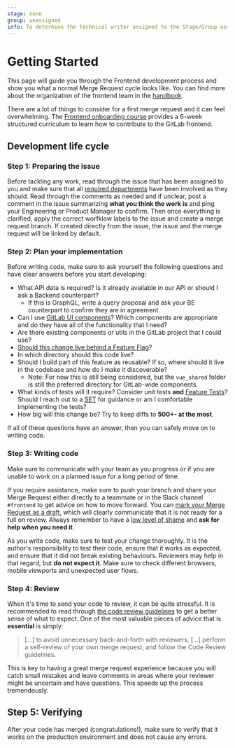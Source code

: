 ```yaml
---
stage: none
group: unassigned
info: To determine the technical writer assigned to the Stage/Group associated with this page, see https://about.gitlab.com/handbook/product/ux/technical-writing/#assignments
---
```


# Getting Started

This page will guide you through the Frontend development process and show you what a normal Merge Request cycle looks like. You can find more about the organization of the frontend team in the [handbook](https://about.gitlab.com/handbook/engineering/frontend/).

There are a lot of things to consider for a first merge request and it can feel overwhelming. The [Frontend onboarding course](onboarding_course/index.md) provides a 6-week structured curriculum to learn how to contribute to the GitLab frontend.

## Development life cycle

### Step 1: Preparing the issue

Before tackling any work, read through the issue that has been assigned to you and make sure that all [required departments](https://about.gitlab.com/handbook/engineering/#engineering-teams) have been involved as they should. Read through the comments as needed and if unclear, post a comment in the issue summarizing **what you think the work is** and ping your Engineering or Product Manager to confirm. Then once everything is clarified, apply the correct worfklow labels to the issue and create a merge request branch. If created directly from the issue, the issue and the merge request will be linked by default.

### Step 2: Plan your implementation

Before writing code, make sure to ask yourself the following questions and have clear answers before you start developing:

- What API data is required? Is it already available in our API or should I ask a Backend counterpart?
  - If this is GraphQL, write a query proposal and ask your BE counterpart to confirm they are in agreement.
- Can I use [GitLab UI components](https://gitlab-org.gitlab.io/gitlab-ui/?path=/docs/base-accordion--docs)? Which components are appropriate and do they have all of the functionality that I need?
- Are there existing components or utils in the GitLab project that I could use?
- [Should this change live behind a Feature Flag](https://about.gitlab.com/handbook/product-development-flow/feature-flag-lifecycle/#when-to-use-feature-flags)?
- In which directory should this code live?
- Should I build part of this feature as reusable? If so, where should it live in the codebase and how do I make it discoverable?
  - Note: For now this is still being considered, but the `vue_shared` folder is still the preferred directory for GitLab-wide components.
- What kinds of tests will it require? Consider unit tests **and** [Feature Tests](../testing_guide/frontend_testing.md#get-started-with-feature-tests)? Should I reach out to a [SET](https://handbook.gitlab.com/job-families/engineering/software-engineer-in-test/) for guidance or am I comfortable implementing the tests?
- How big will this change be? Try to keep diffs to **500+- at the most**.

If all of these questions have an answer, then you can safely move on to writing code.

### Step 3: Writing code

Make sure to communicate with your team as you progress or if you are unable to work on a planned issue for a long period of time.

If you require assistance, make sure to push your branch and share your Merge Request either directly to a teammate or in the Slack channel `#frontend` to get advice on how to move forward. You can [mark your Merge Request as a draft](../../user/project/merge_requests/drafts.md), which will clearly communicate that it is not ready for a full on review. Always remember to have a [low level of shame](https://handbook.gitlab.com/handbook/values/#low-level-of-shame) and **ask for help when you need it**.

As you write code, make sure to test your change thoroughly. It is the author's responsibility to test their code, ensure that it works as expected, and ensure that it did not break existing behaviours. Reviewers may help in that regard, but **do not expect it**. Make sure to check different browsers, mobile viewports and unexpected user flows.

### Step 4: Review

When it's time to send your code to review, it can be quite stressful. It is recommended to read through [the code review guidelines](../code_review.md) to get a better sense of what to expect. One of the most valuable pieces of advice that is **essential** is simply:

> [...] to avoid unnecessary back-and-forth with reviewers, [...] perform a self-review of your own merge request, and follow the Code Review guidelines.

This is key to having a great merge request experience because you will catch small mistakes and leave comments in areas where your reviewer might be uncertain and have questions. This speeds up the process tremendously.

## Step 5: Verifying

After your code has merged (congratulations!), make sure to verify that it works on the production environment and does not cause any errors.
